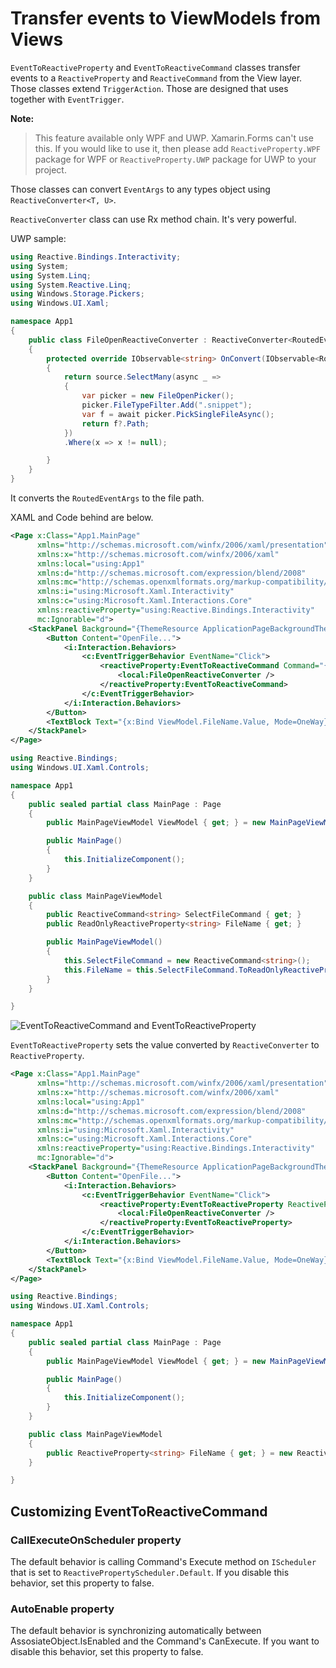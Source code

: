 # Transfer events to ViewModels from Views

`EventToReactiveProperty` and `EventToReactiveCommand` classes transfer events to a `ReactiveProperty` and `ReactiveCommand` from the View layer.
Those classes extend `TriggerAction`. Those are designed that uses together with `EventTrigger`.

<b>Note:</b> 
> This feature available only WPF and UWP. Xamarin.Forms can't use this. If you would like to use it, then please add `ReactiveProperty.WPF` package for WPF or `ReactiveProperty.UWP` package for UWP to your project.

Those classes can convert `EventArgs` to any types object using `ReactiveConverter<T, U>`.

`ReactiveConverter` class can use Rx method chain. It's very powerful.


UWP sample:

```csharp
using Reactive.Bindings.Interactivity;
using System;
using System.Linq;
using System.Reactive.Linq;
using Windows.Storage.Pickers;
using Windows.UI.Xaml;

namespace App1
{
    public class FileOpenReactiveConverter : ReactiveConverter<RoutedEventArgs, string>
    {
        protected override IObservable<string> OnConvert(IObservable<RoutedEventArgs> source)
        {
            return source.SelectMany(async _ =>
            {
                var picker = new FileOpenPicker();
                picker.FileTypeFilter.Add(".snippet");
                var f = await picker.PickSingleFileAsync();
                return f?.Path;
            })
            .Where(x => x != null);

        }
    }
}
```

It converts the `RoutedEventArgs` to the file path.

XAML and Code behind are below.

```xml
<Page x:Class="App1.MainPage"
      xmlns="http://schemas.microsoft.com/winfx/2006/xaml/presentation"
      xmlns:x="http://schemas.microsoft.com/winfx/2006/xaml"
      xmlns:local="using:App1"
      xmlns:d="http://schemas.microsoft.com/expression/blend/2008"
      xmlns:mc="http://schemas.openxmlformats.org/markup-compatibility/2006"
      xmlns:i="using:Microsoft.Xaml.Interactivity"
      xmlns:c="using:Microsoft.Xaml.Interactions.Core"
      xmlns:reactiveProperty="using:Reactive.Bindings.Interactivity"
      mc:Ignorable="d">
    <StackPanel Background="{ThemeResource ApplicationPageBackgroundThemeBrush}">
        <Button Content="OpenFile...">
            <i:Interaction.Behaviors>
                <c:EventTriggerBehavior EventName="Click">
                    <reactiveProperty:EventToReactiveCommand Command="{x:Bind ViewModel.SelectFileCommand}">
                        <local:FileOpenReactiveConverter />
                    </reactiveProperty:EventToReactiveCommand>
                </c:EventTriggerBehavior>
            </i:Interaction.Behaviors>
        </Button>
        <TextBlock Text="{x:Bind ViewModel.FileName.Value, Mode=OneWay}" />
    </StackPanel>
</Page>
```

```csharp
using Reactive.Bindings;
using Windows.UI.Xaml.Controls;

namespace App1
{
    public sealed partial class MainPage : Page
    {
        public MainPageViewModel ViewModel { get; } = new MainPageViewModel();

        public MainPage()
        {
            this.InitializeComponent();
        }
    }

    public class MainPageViewModel
    {
        public ReactiveCommand<string> SelectFileCommand { get; }
        public ReadOnlyReactiveProperty<string> FileName { get; }

        public MainPageViewModel()
        {
            this.SelectFileCommand = new ReactiveCommand<string>();
            this.FileName = this.SelectFileCommand.ToReadOnlyReactiveProperty();
        }
    }

}
```

![EventToReactiveCommand and EventToReactiveProperty](./images/event-to-reactivexxx.gif)


`EventToReactiveProperty` sets the value converted by `ReactiveConverter` to `ReactiveProperty`.

```xml
<Page x:Class="App1.MainPage"
      xmlns="http://schemas.microsoft.com/winfx/2006/xaml/presentation"
      xmlns:x="http://schemas.microsoft.com/winfx/2006/xaml"
      xmlns:local="using:App1"
      xmlns:d="http://schemas.microsoft.com/expression/blend/2008"
      xmlns:mc="http://schemas.openxmlformats.org/markup-compatibility/2006"
      xmlns:i="using:Microsoft.Xaml.Interactivity"
      xmlns:c="using:Microsoft.Xaml.Interactions.Core"
      xmlns:reactiveProperty="using:Reactive.Bindings.Interactivity"
      mc:Ignorable="d">
    <StackPanel Background="{ThemeResource ApplicationPageBackgroundThemeBrush}">
        <Button Content="OpenFile...">
            <i:Interaction.Behaviors>
                <c:EventTriggerBehavior EventName="Click">
                    <reactiveProperty:EventToReactiveProperty ReactiveProperty="{x:Bind ViewModel.FileName}">
                        <local:FileOpenReactiveConverter />
                    </reactiveProperty:EventToReactiveProperty>
                </c:EventTriggerBehavior>
            </i:Interaction.Behaviors>
        </Button>
        <TextBlock Text="{x:Bind ViewModel.FileName.Value, Mode=OneWay}" />
    </StackPanel>
</Page>
```

```csharp
using Reactive.Bindings;
using Windows.UI.Xaml.Controls;

namespace App1
{
    public sealed partial class MainPage : Page
    {
        public MainPageViewModel ViewModel { get; } = new MainPageViewModel();

        public MainPage()
        {
            this.InitializeComponent();
        }
    }

    public class MainPageViewModel
    {
        public ReactiveProperty<string> FileName { get; } = new ReactiveProperty<string>();
    }

}
```

## Customizing EventToReactiveCommand

### CallExecuteOnScheduler property

The default behavior is calling Command's Execute method on `IScheduler` that is set to `ReactivePropertyScheduler.Default`. If you disable this behavior, set this property to false.

### AutoEnable property

The default behavior is synchronizing automatically between AssosiateObject.IsEnabled and the Command's CanExecute.
If you want to disable this behavior, set this property to false.
